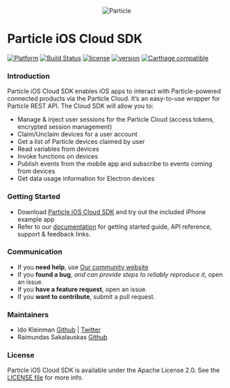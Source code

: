 <p align="center" >
<img src="http://oi60.tinypic.com/116jd51.jpg" alt="Particle" title="Particle">
</p>

# Particle iOS Cloud SDK

[![Platform](https://img.shields.io/badge/platform-iOS-10a4fa.svg)]() [![Build Status](https://api.travis-ci.org/particle-iot/particle-sdk-ios.svg)](https://travis-ci.org/particle-iot/particle-sdk-ios) [![license](https://img.shields.io/hexpm/l/plug.svg)](https://github.com/particle-iot/particle-sdk-ios/blob/master/LICENSE) [![version](https://img.shields.io/badge/cocoapods-0.8.0-green.svg)](https://github.com/particle-iot/particle-sdk-ios/blob/master/CHANGELOG.md) [![Carthage compatible](https://img.shields.io/badge/Carthage-compatible-4BC51D.svg?style=flat)](https://github.com/Carthage/Carthage)

### Introduction

Particle iOS Cloud SDK enables iOS apps to interact with Particle-powered connected products via the Particle Cloud. It’s an easy-to-use wrapper for Particle REST API. The Cloud SDK will allow you to:

- Manage & inject user sessions for the Particle Cloud (access tokens, encrypted session management)
- Claim/Unclaim devices for a user account
- Get a list of Particle devices claimed by user
- Read variables from devices
- Invoke functions on devices
- Publish events from the mobile app and subscribe to events coming from devices
- Get data usage information for Electron devices

### Getting Started

- Download [Particle iOS Cloud SDK](https://github.com/particle/particle-sdk-ios/archive/master.zip) and try out the included iPhone example app
- Refer to our [documentation](https://docs.particle.io/reference/ios/) for getting started guide, API reference, support & feedback links.


### Communication

- If you **need help**, use [Our community website](http://community.particle.io)
- If you **found a bug**, _and can provide steps to reliably reproduce it_, open an issue.
- If you **have a feature request**, open an issue.
- If you **want to contribute**, submit a pull request.


### Maintainers

- Ido Kleinman [Github](https://www.github.com/idokleinman) | [Twitter](https://www.twitter.com/idokleinman)
- Raimundas Sakalauskas [Github](https://www.github.com/raimundassakalauskas)

### License

Particle iOS Cloud SDK is available under the Apache License 2.0. See the [LICENSE file](https://github.com/particle-iot/particle-sdk-ios/blob/master/LICENSE) for more info.
